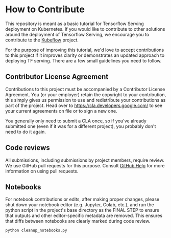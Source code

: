 # How to Contribute

This repository is meant as a basic tutorial for Tensorflow Serving deployment
on Kubernetes. If you would like to contribute to other solutions around the
deployment of Tensorflow Serving, we encourage you to contribute to the
[Kubeflow](https://github.com/kubeflow/kubeflow) project.

For the purpose of improving this tutorial, we'd love to accept contributions to
this project if it improves clarity or demonstrates an updated approach to
deploying TF serving. There are a few small guidelines you need to follow. 

## Contributor License Agreement

Contributions to this project must be accompanied by a Contributor License
Agreement. You (or your employer) retain the copyright to your contribution,
this simply gives us permission to use and redistribute your contributions as
part of the project. Head over to <https://cla.developers.google.com/> to see
your current agreements on file or to sign a new one.

You generally only need to submit a CLA once, so if you've already submitted one
(even if it was for a different project), you probably don't need to do it
again.

## Code reviews

All submissions, including submissions by project members, require review. We
use GitHub pull requests for this purpose. Consult
[GitHub Help](https://help.github.com/articles/about-pull-requests/) for more
information on using pull requests.

## Notebooks

For notebook contributions or edits, after making proper changes, please shut
down your notebook editor (e.g. Jupyter, Colab, etc.), and run the python script
in the project's base directory as the FINAL STEP to ensure that outputs and
other editor-specific metadata are removed. This ensures that diffs between
notebooks are clearly marked during code review.

```
python cleanup_notebooks.py
```

